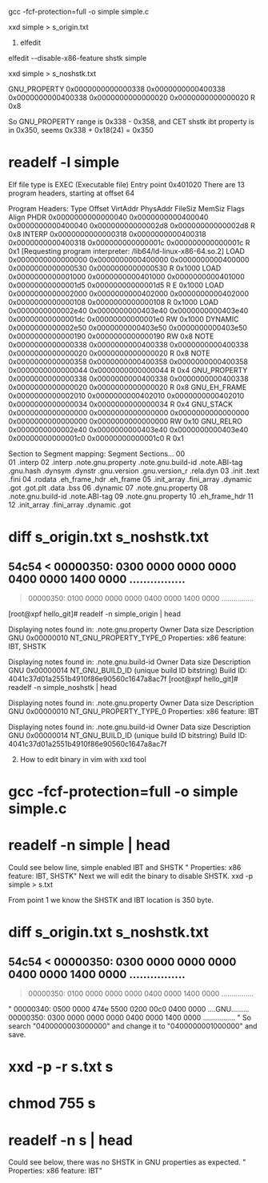 gcc -fcf-protection=full -o simple simple.c

xxd simple > s_origin.txt

1. elfedit

elfedit --disable-x86-feature shstk simple

xxd simple > s_noshstk.txt


  GNU_PROPERTY   0x0000000000000338 0x0000000000400338 0x0000000000400338
                 0x0000000000000020 0x0000000000000020  R      0x8

So GNU_PROPERTY range is 0x338 - 0x358,  and CET shstk ibt property is
in 0x350, seems 0x338 + 0x18(24) = 0x350

# readelf -l simple

Elf file type is EXEC (Executable file)
Entry point 0x401020
There are 13 program headers, starting at offset 64

Program Headers:
  Type           Offset             VirtAddr           PhysAddr
                 FileSiz            MemSiz              Flags  Align
  PHDR           0x0000000000000040 0x0000000000400040 0x0000000000400040
                 0x00000000000002d8 0x00000000000002d8  R      0x8
  INTERP         0x0000000000000318 0x0000000000400318 0x0000000000400318
                 0x000000000000001c 0x000000000000001c  R      0x1
      [Requesting program interpreter: /lib64/ld-linux-x86-64.so.2]
  LOAD           0x0000000000000000 0x0000000000400000 0x0000000000400000
                 0x0000000000000530 0x0000000000000530  R      0x1000
  LOAD           0x0000000000001000 0x0000000000401000 0x0000000000401000
                 0x00000000000001d5 0x00000000000001d5  R E    0x1000
  LOAD           0x0000000000002000 0x0000000000402000 0x0000000000402000
                 0x0000000000000108 0x0000000000000108  R      0x1000
  LOAD           0x0000000000002e40 0x0000000000403e40 0x0000000000403e40
                 0x00000000000001dc 0x00000000000001e0  RW     0x1000
  DYNAMIC        0x0000000000002e50 0x0000000000403e50 0x0000000000403e50
                 0x0000000000000190 0x0000000000000190  RW     0x8
  NOTE           0x0000000000000338 0x0000000000400338 0x0000000000400338
                 0x0000000000000020 0x0000000000000020  R      0x8
  NOTE           0x0000000000000358 0x0000000000400358 0x0000000000400358
                 0x0000000000000044 0x0000000000000044  R      0x4
  GNU_PROPERTY   0x0000000000000338 0x0000000000400338 0x0000000000400338
                 0x0000000000000020 0x0000000000000020  R      0x8
  GNU_EH_FRAME   0x0000000000002010 0x0000000000402010 0x0000000000402010
                 0x0000000000000034 0x0000000000000034  R      0x4
  GNU_STACK      0x0000000000000000 0x0000000000000000 0x0000000000000000
                 0x0000000000000000 0x0000000000000000  RW     0x10
  GNU_RELRO      0x0000000000002e40 0x0000000000403e40 0x0000000000403e40
                 0x00000000000001c0 0x00000000000001c0  R      0x1

 Section to Segment mapping:
  Segment Sections...
   00     
   01     .interp 
   02     .interp .note.gnu.property .note.gnu.build-id .note.ABI-tag .gnu.hash .dynsym .dynstr .gnu.version .gnu.version_r .rela.dyn 
   03     .init .text .fini 
   04     .rodata .eh_frame_hdr .eh_frame 
   05     .init_array .fini_array .dynamic .got .got.plt .data .bss 
   06     .dynamic 
   07     .note.gnu.property 
   08     .note.gnu.build-id .note.ABI-tag 
   09     .note.gnu.property 
   10     .eh_frame_hdr 
   11     
   12     .init_array .fini_array .dynamic .got 


# diff s_origin.txt s_noshstk.txt 
54c54
< 00000350: 0300 0000 0000 0000 0400 0000 1400 0000  ................
---
> 00000350: 0100 0000 0000 0000 0400 0000 1400 0000  ................


[root@xpf hello_git]# readelf -n  simple_origin  | head

Displaying notes found in: .note.gnu.property
  Owner                Data size        Description
  GNU                  0x00000010       NT_GNU_PROPERTY_TYPE_0
      Properties: x86 feature: IBT, SHSTK

Displaying notes found in: .note.gnu.build-id
  Owner                Data size        Description
  GNU                  0x00000014       NT_GNU_BUILD_ID (unique build ID bitstring)
    Build ID: 4041c37d01a2551b4910f86e90560c1647a8ac7f
[root@xpf hello_git]# readelf -n  simple_noshstk  | head

Displaying notes found in: .note.gnu.property
  Owner                Data size        Description
  GNU                  0x00000010       NT_GNU_PROPERTY_TYPE_0
      Properties: x86 feature: IBT

Displaying notes found in: .note.gnu.build-id
  Owner                Data size        Description
  GNU                  0x00000014       NT_GNU_BUILD_ID (unique build ID bitstring)
    Build ID: 4041c37d01a2551b4910f86e90560c1647a8ac7f



2. How to edit binary in vim with xxd tool
# gcc -fcf-protection=full -o simple simple.c
# readelf -n simple | head
Could see below line,  simple enabled IBT and SHSTK
"      Properties: x86 feature: IBT, SHSTK"
Next we will edit the binary to disable SHSTK.
xxd -p simple > s.txt

From point 1 we know the SHSTK and IBT location is 350 byte.
# diff s_origin.txt s_noshstk.txt 
54c54
< 00000350: 0300 0000 0000 0000 0400 0000 1400 0000  ................
---
> 00000350: 0100 0000 0000 0000 0400 0000 1400 0000  ................

"
00000340: 0500 0000 474e 5500 0200 00c0 0400 0000  ....GNU.........
00000350: 0300 0000 0000 0000 0400 0000 1400 0000  ................
"
So search "0400000003000000" and change it to "0400000001000000" and save.

# xxd -p -r s.txt s
# chmod 755 s
# readelf -n s | head
Could see below, there was no SHSTK in GNU properties as expected.
"      Properties: x86 feature: IBT"